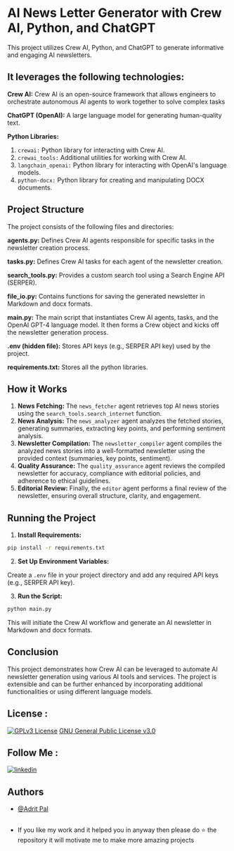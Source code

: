 # AI News Letter Generator with Crew AI, Python, and ChatGPT

This project utilizes Crew AI, Python, and ChatGPT to generate informative and engaging AI newsletters. 


## It leverages the following technologies:

**Crew AI:**  Crew AI is an open-source framework that allows engineers to orchestrate autonomous AI agents to work together to solve complex tasks

**ChatGPT (OpenAI):**  A large language model for generating human-quality text.

**Python Libraries:**
1. `crewai:` Python library for interacting with Crew AI.
2. `crewai_tools:` Additional utilities for working with Crew AI.
3. `langchain_openai:` Python library for interacting with OpenAI's language models.
4. `python-docx:` Python library for creating and manipulating DOCX documents.


## Project Structure
The project consists of the following files and directories:

**agents.py:**  Defines Crew AI agents responsible for specific tasks in the newsletter creation process.

**tasks.py:**  Defines Crew AI tasks for each agent of the newsletter creation.

**search_tools.py:**  Provides a custom search tool using a Search Engine API (SERPER).

**file_io.py:**  Contains functions for saving the generated newsletter in Markdown and docx formats.

**main.py:**  The main script that instantiates Crew AI agents, tasks, and the OpenAI GPT-4 language model. It then forms a Crew object and kicks off the newsletter generation process.

**.env (hidden file):**  Stores API keys (e.g., SERPER API key) used by the project.

**requirements.txt:**  Stores all the python libraries. 


## How it Works

1. **News Fetching:**  The `news_fetcher` agent retrieves top AI news stories using the `search_tools.search_internet` function.
2. **News Analysis:**  The `news_analyzer` agent analyzes the fetched stories, generating summaries, extracting key points, and performing sentiment analysis.
3. **Newsletter Compilation:**  The `newsletter_compiler` agent compiles the analyzed news stories into a well-formatted newsletter using the provided context (summaries, key points, sentiment).
4. **Quality Assurance:**  The `quality_assurance` agent reviews the compiled newsletter for accuracy, compliance with editorial policies, and adherence to ethical guidelines.
5. **Editorial Review:**  Finally, the `editor` agent performs a final review of the newsletter, ensuring overall structure, clarity, and engagement.


## Running the Project
1. **Install Requirements:**

```bash
pip install -r requirements.txt

```

2. **Set Up Environment Variables:**

Create a `.env` file in your project directory and add any required API keys (e.g., SERPER API key).

3. **Run the Script:**

```bash
python main.py
```

This will initiate the Crew AI workflow and generate an AI newsletter in Markdown and docx formats.


## Conclusion
This project demonstrates how Crew AI can be leveraged to automate AI newsletter generation using various AI tools and services. The project is extensible and can be further enhanced by incorporating additional functionalities or using different language models.


## License :

[![GPLv3 License](https://img.shields.io/badge/License-GPL%20v3-yellow.svg)](https://opensource.org/licenses/) [GNU General Public License v3.0](https://github.com/AdritPal08/AI-News-Letter-Generator-with-Crew-AI-Python-and-ChatGPT/blob/main/LICENSE)


## Follow Me :

[![linkedin](https://img.shields.io/badge/linkedin-0A66C2?style=for-the-badge&logo=linkedin&logoColor=white)](https://www.linkedin.com/in/adritpal/)


## Authors

- [@Adrit Pal](https://github.com/AdritPal08)


## 
- If you like my work and it helped you in anyway then please do ⭐ the repository it will motivate me to make more amazing projects